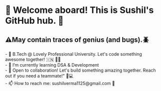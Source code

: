 ## <h1>👋 Welcome aboard! This is Sushil's GitHub hub. 🚀 </h1> 
<h2>⚠️May contain traces of genius (and bugs).🪲<br></h2>
- 🏫 B.Tech @ Lovely Professional University. Let's code something awesome together! 🇮🇳 🧑‍💻 <br>
- 🌱 I’m currently learning DSA & Development<br>
- 🤔 Open to collaboration! Let's build something amazing together. Reach out if you need a teammate!" 🚀💻  <br>
- 📫 How to reach me: sushilverma1125@gmail.com 📧<br>

